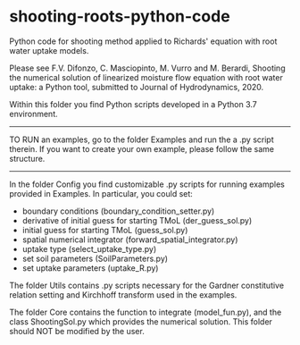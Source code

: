# shooting-roots-python-code
Python code for shooting method applied to Richards' equation with root water uptake models. 

Please see F.V. Difonzo, C. Masciopinto, M. Vurro and M. Berardi, Shooting the numerical solution of linearized moisture flow equation with root water uptake: a Python tool, submitted to Journal of Hydrodynamics, 2020.

Within this folder you find Python scripts developed in a Python 3.7 environment.

***
TO RUN an examples, go to the folder Examples and run the a .py script therein.
If you want to create your own example, please follow the same structure.
***

In the folder Config you find customizable .py scripts for running examples provided in Examples.
In particular, you could set:
 - boundary conditions (boundary_condition_setter.py)
 - derivative of initial guess for starting TMoL (der_guess_sol.py)
 - initial guess for starting TMoL (guess_sol.py)
 - spatial numerical integrator (forward_spatial_integrator.py)
 - uptake type (select_uptake_type.py)
 - set soil parameters (SoilParameters.py)
 - set uptake parameters (uptake_R.py)

The folder Utils contains .py scripts necessary for the Gardner constitutive relation setting 
and Kirchhoff transform used in the examples.

The folder Core contains the function to integrate (model_fun.py), and the class ShootingSol.py which provides 
the numerical solution. This folder should NOT be modified by the user.
